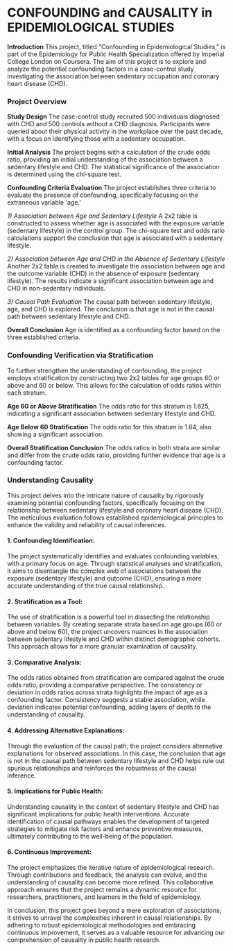 # CONFOUNDING and CAUSALITY in EPIDEMIOLOGICAL STUDIES

**Introduction**
This project, titled "Confounding in Epidemiological Studies," is part of the Epidemiology for Public Health Specialization offered by Imperial College London on Coursera. The aim of this project is to explore and analyze the potential confounding factors in a case-control study investigating the association between sedentary occupation and coronary heart disease (CHD).

### Project Overview
**Study Design**
The case-control study recruited 500 individuals diagnosed with CHD and 500 controls without a CHD diagnosis. Participants were queried about their physical activity in the workplace over the past decade, with a focus on identifying those with a sedentary occupation.

**Initial Analysis**
The project begins with a calculation of the crude odds ratio, providing an initial understanding of the association between a sedentary lifestyle and CHD. The statistical significance of the association is determined using the chi-square test.

**Confounding Criteria Evaluation**
The project establishes three criteria to evaluate the presence of confounding, specifically focusing on the extraneous variable 'age.'

*1) Association between Age and Sedentary Lifestyle*
A 2x2 table is constructed to assess whether age is associated with the exposure variable (sedentary lifestyle) in the control group. The chi-square test and odds ratio calculations support the conclusion that age is associated with a sedentary lifestyle.

*2) Association between Age and CHD in the Absence of Sedentary Lifestyle*
Another 2x2 table is created to investigate the association between age and the outcome variable (CHD) in the absence of exposure (sedentary lifestyle). The results indicate a significant association between age and CHD in non-sedentary individuals.

*3) Causal Path Evaluation*
The causal path between sedentary lifestyle, age, and CHD is explored. The conclusion is that age is not in the causal path between sedentary lifestyle and CHD.

**Overall Conclusion**
Age is identified as a confounding factor based on the three established criteria.

### Confounding Verification via Stratification
To further strengthen the understanding of confounding, the project employs stratification by constructing two 2x2 tables for age groups 60 or above and 60 or below. This allows for the calculation of odds ratios within each stratum.

**Age 60 or Above Stratification**
The odds ratio for this stratum is 1.625, indicating a significant association between sedentary lifestyle and CHD.

**Age Below 60 Stratification**
The odds ratio for this stratum is 1.64, also showing a significant association.

**Overall Stratification Conclusion**
The odds ratios in both strata are similar and differ from the crude odds ratio, providing further evidence that age is a confounding factor.


### Understanding Causality

This project delves into the intricate nature of causality by rigorously examining potential confounding factors, specifically focusing on the relationship between sedentary lifestyle and coronary heart disease (CHD). The meticulous evaluation follows established epidemiological principles to enhance the validity and reliability of causal inferences.

#### 1. **Confounding Identification:**
   The project systematically identifies and evaluates confounding variables, with a primary focus on age. Through statistical analyses and stratification, it aims to disentangle the complex web of associations between the exposure (sedentary lifestyle) and outcome (CHD), ensuring a more accurate understanding of the true causal relationship.

#### 2. **Stratification as a Tool:**
   The use of stratification is a powerful tool in dissecting the relationship between variables. By creating separate strata based on age groups (60 or above and below 60), the project uncovers nuances in the association between sedentary lifestyle and CHD within distinct demographic cohorts. This approach allows for a more granular examination of causality.

#### 3. **Comparative Analysis:**
   The odds ratios obtained from stratification are compared against the crude odds ratio, providing a comparative perspective. The consistency or deviation in odds ratios across strata highlights the impact of age as a confounding factor. Consistency suggests a stable association, while deviation indicates potential confounding, adding layers of depth to the understanding of causality.

#### 4. **Addressing Alternative Explanations:**
   Through the evaluation of the causal path, the project considers alternative explanations for observed associations. In this case, the conclusion that age is not in the causal path between sedentary lifestyle and CHD helps rule out spurious relationships and reinforces the robustness of the causal inference.

#### 5. **Implications for Public Health:**
   Understanding causality in the context of sedentary lifestyle and CHD has significant implications for public health interventions. Accurate identification of causal pathways enables the development of targeted strategies to mitigate risk factors and enhance preventive measures, ultimately contributing to the well-being of the population.

#### 6. **Continuous Improvement:**
   The project emphasizes the iterative nature of epidemiological research. Through contributions and feedback, the analysis can evolve, and the understanding of causality can become more refined. This collaborative approach ensures that the project remains a dynamic resource for researchers, practitioners, and learners in the field of epidemiology.

In conclusion, this project goes beyond a mere exploration of associations; it strives to unravel the complexities inherent in causal relationships. By adhering to robust epidemiological methodologies and embracing continuous improvement, it serves as a valuable resource for advancing our comprehension of causality in public health research.
